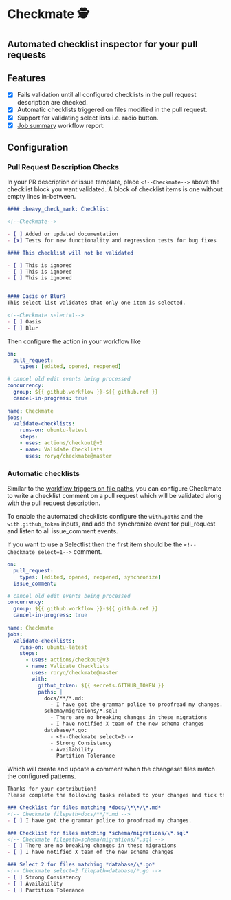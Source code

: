 # Checkmate 🕵️

## Automated checklist inspector for your pull requests

## Features

- [x] Fails validation until all configured checklists in the pull request description are checked.
- [x] Automatic checklists triggered on files modified in the pull request.
- [x] Support for validating select lists i.e. radio button.
- [x] [Job summary](https://github.blog/2022-05-09-supercharging-github-actions-with-job-summaries/) workflow report.

## Configuration

### Pull Request Description Checks

In your PR description or issue template, place `<!--Checkmate-->` above the checklist block you want validated. A block of checklist
items is one without empty lines in-between.

```markdown
#### :heavy_check_mark: Checklist

<!--Checkmate-->

- [ ] Added or updated documentation
- [x] Tests for new functionality and regression tests for bug fixes

#### This checklist will not be validated

- [ ] This is ignored
- [ ] This is ignored
- [ ] This is ignored


#### Oasis or Blur?
This select list validates that only one item is selected.

<!--Checkmate select=1-->
- [ ] Oasis
- [ ] Blur

```

Then configure the action in your workflow like

```yaml
on:
  pull_request:
    types: [edited, opened, reopened]

# cancel old edit events being processed
concurrency:
  group: ${{ github.workflow }}-${{ github.ref }}
  cancel-in-progress: true
  
name: Checkmate
jobs:
  validate-checklists:
    runs-on: ubuntu-latest
    steps:
    - uses: actions/checkout@v3
    - name: Validate Checklists
      uses: roryq/checkmate@master
```

### Automatic checklists

Similar to the [workflow triggers on file paths](https://docs.github.com/en/actions/using-workflows/workflow-syntax-for-github-actions#example-including-paths), 
you can configure Checkmate to write a checklist comment on a pull request which will be validated along with the
pull request description.

To enable the automated checklists configure the `with.paths` and the `with.github_token` inputs, and add the synchronize event for pull_request
and listen to all issue_comment events.

If you want to use a Selectlist then the first item should be the `<!--Checkmate select=1-->` comment.

```yaml
on:
  pull_request:
    types: [edited, opened, reopened, synchronize]
  issue_comment:

# cancel old edit events being processed
concurrency:
  group: ${{ github.workflow }}-${{ github.ref }}
  cancel-in-progress: true
  
name: Checkmate
jobs:
  validate-checklists:
    runs-on: ubuntu-latest
    steps:
      - uses: actions/checkout@v3
      - name: Validate Checklists
        uses: roryq/checkmate@master
        with:
          github_token: ${{ secrets.GITHUB_TOKEN }}
          paths: |
            docs/**/*.md:
              - I have got the grammar police to proofread my changes.
            schema/migrations/*.sql:
              - There are no breaking changes in these migrations
              - I have notified X team of the new schema changes
            database/*.go:
              - <!--Checkmate select=2-->
              - Strong Consistency
              - Availability
              - Partition Tolerance
```

Which will create and update a comment when the changeset files match the configured patterns.


```markdown
Thanks for your contribution!
Please complete the following tasks related to your changes and tick the checklists when complete.

### Checklist for files matching *docs/\*\*/\*.md*
<!-- Checkmate filepath=docs/**/*.md -->
- [ ] I have got the grammar police to proofread my changes.

### Checklist for files matching *schema/migrations/\*.sql*
<!-- Checkmate filepath=schema/migrations/*.sql -->
- [ ] There are no breaking changes in these migrations
- [ ] I have notified X team of the new schema changes

### Select 2 for files matching *database/\*.go*
<!-- Checkmate select=2 filepath=database/*.go -->
- [ ] Strong Consistency
- [ ] Availability
- [ ] Partition Tolerance
```
